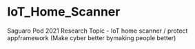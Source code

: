 # IoT_Home_Scanner
Saguaro Pod 2021 Research Topic - IoT home scanner / protect appframework (Make cyber better bymaking people better)

